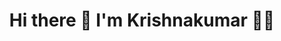 

<h1 align='center'>
  Hi there 👋 I'm Krishnakumar 👨‍💻
</h1>

<!--<p align='center'>
  Software Developer
</p>



<p align='center'>
  
  <a href="https://www.linkedin.com/in/krishnakumarpro/">
    <img src="https://img.shields.io/badge/linkedin-%230077B5.svg?&style=for-the-badge&logo=linkedin&logoColor=white" />
  </a>
  
</p>-->

<!--<p align='center'>
  <a href="#"><img src="https://github-readme-stats.vercel.app/api?username=krishnakumarpro&show_icons=true&count_private=true&theme=dark" width="350"></a>
</p>-->

<!--<p align='center'>
  💻 Known Languages and Databases<br/><br/>
  <img src="https://img.shields.io/badge/Python-3776AB?style=for-the-badge&logo=python&logoColor=white" />
  <img src="https://img.shields.io/badge/PHP-777BB4?style=for-the-badge&logo=php&logoColor=white" />
  <img src="https://img.shields.io/badge/Ruby-CC342D?style=for-the-badge&logo=ruby&logoColor=white" />
  <img src="https://img.shields.io/badge/MySQL-00000F?style=for-the-badge&logo=mysql&logoColor=white" />
  <img src="https://img.shields.io/badge/PostgreSQL-316192?style=for-the-badge&logo=postgresql&logoColor=white" />
</p>-->


<!--
<p align='center'>
  📫 reach me at <a href='mailto:rkrishnakumar1709@gmail.com'>rkrishnakumar1709@gmail.com</a>
</p>-->
